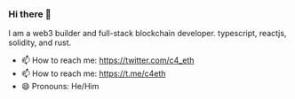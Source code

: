 ### Hi there 👋

I am a web3 builder and full-stack blockchain developer.
typescript, reactjs, solidity, and rust.

- 📫 How to reach me: https://twitter.com/c4_eth
- 📫 How to reach me: https://t.me/c4eth
- 😄 Pronouns: He/Him

<!--
**choguun/choguun** is a ✨ _special_ ✨ repository because its `README.md` (this file) appears on your GitHub profile.

Here are some ideas to get you started:

- 🔭 I’m currently working on ...
- 🌱 I’m currently learning ...
- 👯 I’m looking to collaborate on ...
- 🤔 I’m looking for help with ...
- 💬 Ask me about ...
- 📫 How to reach me: ...
- 😄 Pronouns: ...
- ⚡ Fun fact: ...
-->

